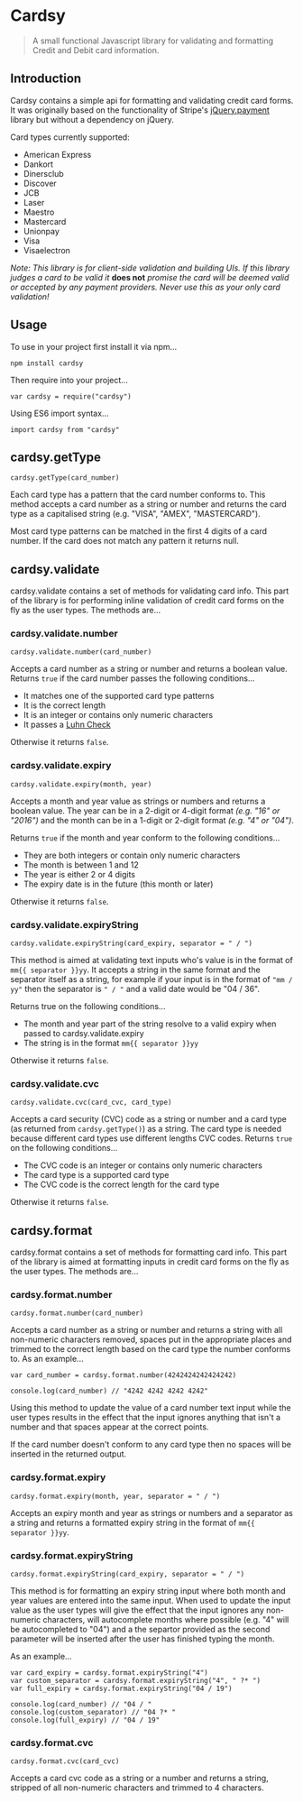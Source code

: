 # Cardsy

> A small functional Javascript library for validating and formatting Credit and Debit card information.

## Introduction

Cardsy contains a simple api for formatting and validating credit card forms. It was originally based on the functionality of Stripe's [jQuery.payment](https://github.com/stripe/jquery.payment) library but without a dependency on jQuery.

Card types currently supported: 
- American Express
- Dankort
- Dinersclub
- Discover
- JCB
- Laser
- Maestro
- Mastercard
- Unionpay
- Visa
- Visaelectron

*Note: This library is for client-side validation and building UIs. If this library judges a card to be valid it* **does not** *promise the card will be deemed valid or accepted by any payment providers. Never use this as your only card validation!*

## Usage

To use in your project first install it via npm...

```
npm install cardsy
```

Then require into your project...

```
var cardsy = require("cardsy")
```

Using ES6 import syntax...

```
import cardsy from "cardsy"
```

## cardsy.getType

```
cardsy.getType(card_number)
```

Each card type has a pattern that the card number conforms to. This method accepts a card number as a string or number and returns the card type as a capitalised string (e.g. "VISA", "AMEX", "MASTERCARD").

Most card type patterns can be matched in the first 4 digits of a card number. If the card does not match any pattern it returns null.

## cardsy.validate

cardsy.validate contains a set of methods for validating card info. This part of the library is for performing inline validation of credit card forms on the fly as the user types. The methods are...

### cardsy.validate.number

```
cardsy.validate.number(card_number)
```

Accepts a card number as a string or number and returns a boolean value. Returns `true` if the card number passes the following conditions...

- It matches one of the supported card type patterns
- It is the correct length
- It is an integer or contains only numeric characters
- It passes a [Luhn Check](https://en.wikipedia.org/wiki/Luhn_algorithm)

Otherwise it returns `false`.

### cardsy.validate.expiry

```
cardsy.validate.expiry(month, year)
```

Accepts a month and year value as strings or numbers and returns a boolean value. The year can be in a 2-digit or 4-digit format *(e.g. "16" or "2016")* and the month can be in a 1-digit or 2-digit format *(e.g. "4" or "04")*.

Returns `true` if the month and year conform to the following conditions...

- They are both integers or contain only numeric characters
- The month is between 1 and 12
- The year is either 2 or 4 digits
- The expiry date is in the future (this month or later)

Otherwise it returns `false`.

### cardsy.validate.expiryString

```
cardsy.validate.expiryString(card_expiry, separator = " / ")
```

This method is aimed at validating text inputs who's value is in the format of `mm{{ separator }}yy`. It accepts a string in the same format and the separator itself as a string, for example if your input is in the format of `"mm / yy"` then the separator is `" / "` and a valid date would be "04 / 36".

 Returns true on the following conditions...

- The month and year part of the string resolve to a valid expiry when passed to cardsy.validate.expiry
- The string is in the format `mm{{ separator }}yy`

Otherwise it returns `false`.

### cardsy.validate.cvc

```
cardsy.validate.cvc(card_cvc, card_type)
```

Accepts a card security (CVC) code as a string or number and a card type (as returned from `cardsy.getType()`) as a string. The card type is needed because different card types use different lengths CVC codes. Returns `true` on the following conditions...

- The CVC code is an integer or contains only numeric characters
- The card type is a supported card type
- The CVC code is the correct length for the card type

Otherwise it returns `false`.

## cardsy.format

cardsy.format contains a set of methods for formatting card info. This part of the library is aimed at formatting inputs in credit card forms on the fly as the user types. The methods are...

### cardsy.format.number

```
cardsy.format.number(card_number)
```

Accepts a card number as a string or number and returns a string with all non-numeric characters removed, spaces put in the appropriate places and trimmed to the correct length based on the card type the number conforms to. As an example...

```
var card_number = cardsy.format.number(4242424242424242)

console.log(card_number) // "4242 4242 4242 4242"
```

Using this method to update the value of a card number text input while the user types results in the effect that the input ignores anything that isn't a number and that spaces appear at the correct points.

If the card number doesn't conform to any card type then no spaces will be inserted in the returned output.

### cardsy.format.expiry

```
cardsy.format.expiry(month, year, separator = " / ")
```

Accepts an expiry month and year as strings or numbers and a separator as a string and returns a formatted expiry string in the format of `mm{{ separator }}yy`.

### cardsy.format.expiryString

```
cardsy.format.expiryString(card_expiry, separator = " / ")
```

This method is for formatting an expiry string input where both month and year values are entered into the same input. When used to update the input value as the user types will give the effect that the input ignores any non-numeric characters, will autocomplete months where possible (e.g. "4" will be autocompleted to "04") and a the separtor provided as the second parameter will be inserted after the user has finished typing the month.

As an example...

```
var card_expiry = cardsy.format.expiryString("4")
var custom_separator = cardsy.format.expiryString("4", " ?* ")
var full_expiry = cardsy.format.expiryString("04 / 19")

console.log(card_number) // "04 / "
console.log(custom_separator) // "04 ?* "
console.log(full_expiry) // "04 / 19"
```

### cardsy.format.cvc

```
cardsy.format.cvc(card_cvc)
```

Accepts a card cvc code as a string or a number and returns a string, stripped of all non-numeric characters and trimmed to 4 characters.
